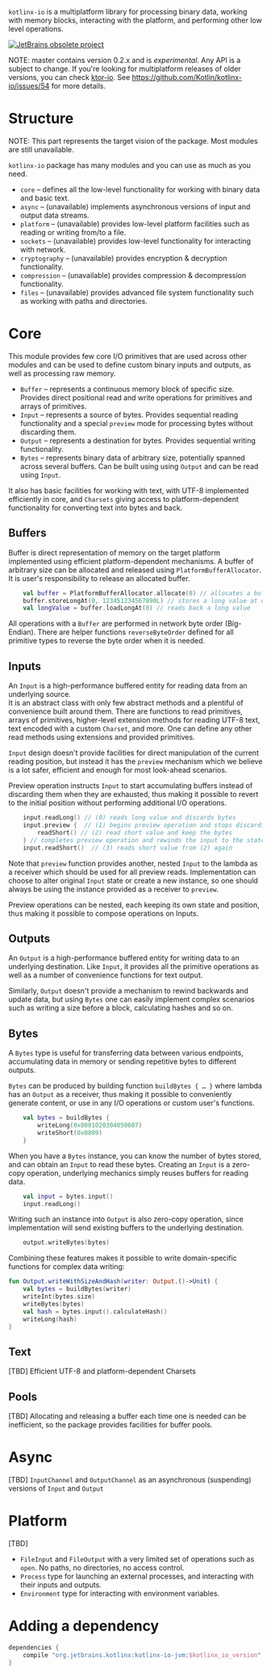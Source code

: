 
`kotlinx-io` is a multiplatform library for 
processing binary data, 
working with memory blocks,
interacting with the platform,
and performing other low level operations.  

[![JetBrains obsolete project](https://jb.gg/badges/obsolete.svg)](https://confluence.jetbrains.com/display/ALL/JetBrains+on+GitHub)

NOTE: master contains version 0.2.x and is *experimental*. Any API is a subject to change. If you're looking for multiplatform releases of older versions, you can check [ktor-io](https://github.com/ktorio/ktor/tree/master/ktor-io). See https://github.com/Kotlin/kotlinx-io/issues/54 for more details.

# Structure

NOTE: This part represents the target vision of the package. Most modules are still unavailable.

`kotlinx-io` package has many modules and you can use as much as you need. 

* `core` – defines all the low-level functionality for working with binary data and basic text.
* `async` – (unavailable) implements asynchronous versions of input and output data streams.
* `platform` – (unavailable) provides low-level platform facilities such as reading or writing from/to a file.
* `sockets` – (unavailable) provides low-level functionality for interacting with network.
* `cryptography` – (unavailable) provides encryption & decryption functionality.
* `compression` – (unavailable) provides compression & decompression functionality.
* `files` – (unavailable) provides advanced file system functionality such as working with paths and directories. 

# Core 

This module provides few core I/O primitives that are used across other modules and can be used to define
custom binary inputs and outputs, as well as processing raw memory.

* `Buffer` – represents a continuous memory block of specific size. 
Provides direct positional read and write operations for primitives and arrays of primitives. 
* `Input` – represents a source of bytes. Provides sequential reading functionality and a special `preview` mode
for processing bytes without discarding them. 
* `Output` – represents a destination for bytes. Provides sequential writing functionality. 
* `Bytes` – represents binary data of arbitrary size, potentially spanned across several buffers.
Can be built using using `Output` and can be read using `Input`.

It also has basic facilities for working with text, with UTF-8 implemented efficiently in core, 
and `Charsets` giving access to platform-dependent functionality for converting text into bytes and back.

## Buffers

Buffer is direct representation of memory on the target platform implemented using efficient platform-dependent 
mechanisms. A buffer of arbitrary size can be allocated and released using `PlatformBufferAllocator`. 
It is user's responsibility to release an allocated buffer. 

```kotlin
    val buffer = PlatformBufferAllocator.allocate(8) // allocates a buffer of 8 bytes
    buffer.storeLongAt(0, 123451234567890L) // stores a long value at offset 0
    val longValue = buffer.loadLongAt(0) // reads back a long value
```

All operations with a `Buffer` are performed in network byte order (Big-Endian). 
There are helper functions `reverseByteOrder` defined for all primitive types to reverse the byte order when it is needed. 

## Inputs

An `Input` is a high-performance buffered entity for reading data from an underlying source.  
It is an abstract class with only few abstract methods and a plentiful of convenience built around them. 
There are functions to read primitives, arrays of primitives, higher-level extension methods for reading UTF-8 text,
text encoded with a custom `Charset`, and more. One can define any other read methods using extensions and provided primitives.

`Input` design doesn't provide facilities for direct manipulation of the current reading position, 
but instead it has the `preview` mechanism which we believe is a lot safer, efficient and enough for most look-ahead
scenarios.

Preview operation instructs `Input` to start accumulating buffers instead of discarding them when they are exhausted,
thus making it possible to revert to the initial position without performing additional I/O operations. 

```kotlin
    input.readLong() // (0) reads long value and discards bytes
    input.preview {  // (1) begins preview operation and stops discarding bytes
        readShort() // (2) read short value and keep the bytes
    } // completes preview operation and rewinds the input to the state (1) 
    input.readShort()  // (3) reads short value from (2) again
```   

Note that `preview` function provides another, nested `Input` to the lambda as a receiver 
which should be used for all preview reads. 
Implementation can choose to alter original `Input` state or create a new instance, 
so one should always be using the instance provided as a receiver to `preview`. 

Preview operations can be nested, each keeping its own state and position, thus making it possible to compose
operations on Inputs.

## Outputs

An `Output` is a high-performance buffered entity for writing data to an underlying destination. 
Like `Input`, it provides all the primitive operations as well as a number of convenience functions for text output.

Similarly, `Output` doesn't provide a mechanism to rewind backwards and update data, but using `Bytes` one can easily
implement complex scenarios such as writing a size before a block, calculating hashes and so on. 

## Bytes

A `Bytes` type is useful for transferring data between various endpoints, accumulating data in memory or sending 
repetitive bytes to different outputs. 

`Bytes` can be produced by building function `buildBytes { … }` where lambda has an `Output` as a receiver, 
thus making it possible to conveniently generate content, or use in any I/O operations or custom user's functions. 

```kotlin
    val bytes = buildBytes {
        writeLong(0x0001020304050607)
        writeShort(0x0809)
    }
```

When you have a `Bytes` instance, you can know the number of bytes stored, and can obtain an `Input` to read these bytes.
Creating an `Input` is a zero-copy operation, underlying mechanics simply reuses buffers for reading data.

```kotlin
    val input = bytes.input()
    input.readLong() 
```  

Writing such an instance into `Output` is also zero-copy operation, since implementation will send existing buffers
to the underlying destination. 

```kotlin
    output.writeBytes(bytes)
```

Combining these features makes it possible to write domain-specific functions for complex data writing:

```kotlin
fun Output.writeWithSizeAndHash(writer: Output.()->Unit) {
    val bytes = buildBytes(writer)
    writeInt(bytes.size)
    writeBytes(bytes)
    val hash = bytes.input().calculateHash()
    writeLong(hash)
}
``` 

## Text

[TBD] Efficient UTF-8 and platform-dependent Charsets

## Pools

[TBD] Allocating and releasing a buffer each time one is needed can be inefficient, 
so the package provides facilities for buffer pools.

# Async

[TBD] `InputChannel` and `OutputChannel` as an asynchronous (suspending) versions of `Input` and `Output`
 

# Platform

[TBD]
* `FileInput` and `FileOutput` with a very limited set of operations such as `open`. No paths, no directories, no access control.
* `Process` type for launching an external processes, and interacting with their inputs and outputs.
* `Environment` type for interacting with environment variables.

# Adding a dependency

```gradle
dependencies {
    compile "org.jetbrains.kotlinx:kotlinx-io-jvm:$kotlinx_io_version"
}
```

